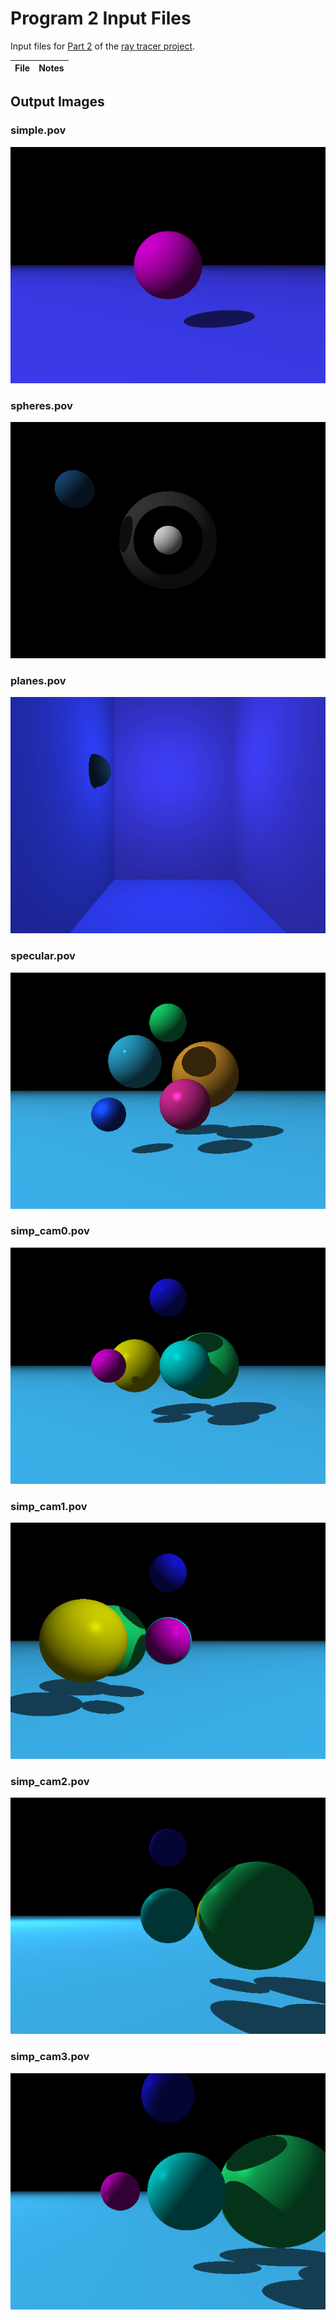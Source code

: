 # Program 2 Input Files

Input files for [Part 2](http://iondune.github.io/csc473/project/part2/) of the [ray tracer project](http://iondune.github.io/csc473/project/).

| File      | Notes                                                                              |
|-----------|------------------------------------------------------------------------------------|

## Output Images

### simple.pov

![simple.pov](simple.png)

### spheres.pov

![spheres.pov](spheres.png)

### planes.pov

![planes.pov](planes.png)

### specular.pov

![specular.pov](specular.png)

### simp_cam0.pov

![simp_cam0.pov](simp_cam0.png)

### simp_cam1.pov

![simp_cam1.pov](simp_cam1.png)

### simp_cam2.pov

![simp_cam2.pov](simp_cam2.png)

### simp_cam3.pov

![simp_cam3.pov](simp_cam3.png)
